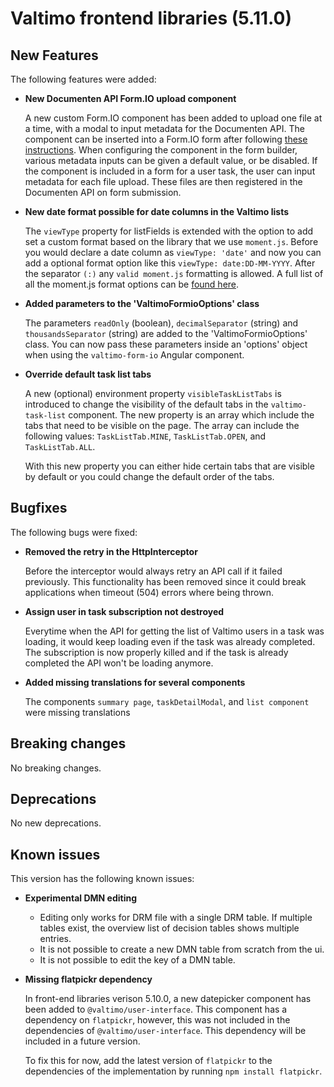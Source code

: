 # Valtimo frontend libraries (5.11.0)

## New Features

The following features were added:

*   **New Documenten API Form.IO upload component**

    A new custom Form.IO component has been added to upload one file at a time, with a modal to input metadata for the Documenten API. The component can be inserted into a Form.IO form after following [these instructions](../../../features/upload/upload-to-documenten-api-with-metadata.md). When configuring the component in the form builder, various metadata inputs can be given a default value, or be disabled. If the component is included in a form for a user task, the user can input metadata for each file upload. These files are then registered in the Documenten API on form submission.
*   **New date format possible for date columns in the Valtimo lists**

    The `viewType` property for listFields is extended with the option to add set a custom format based on the library that we use `moment.js`. Before you would declare a date column as `viewType: 'date'` and now you can add a optional format option like this `viewType: date:DD-MM-YYYY`. After the separator `(:)` any `valid moment.js` formatting is allowed. A full list of all the moment.js format options can be [found here](https://momentjscom.readthedocs.io/en/latest/moment/04-displaying/01-format/).
*   **Added parameters to the 'ValtimoFormioOptions' class**

    The parameters `readOnly` (boolean), `decimalSeparator` (string) and `thousandsSeparator` (string) are added to the 'ValtimoFormioOptions' class. You can now pass these parameters inside an 'options' object when using the `valtimo-form-io` Angular component.
*   **Override default task list tabs**

    A new (optional) environment property `visibleTaskListTabs` is introduced to change the visibility of the default tabs in the `valtimo-task-list` component. The new property is an array which include the tabs that need to be visible on the page. The array can include the following values: `TaskListTab.MINE`, `TaskListTab.OPEN`, and `TaskListTab.ALL`.

    With this new property you can either hide certain tabs that are visible by default or you could change the default order of the tabs.

## Bugfixes

The following bugs were fixed:

*   **Removed the retry in the HttpInterceptor**

    Before the interceptor would always retry an API call if it failed previously. This functionality has been removed since it could break applications when timeout (504) errors where being thrown.
*   **Assign user in task subscription not destroyed**

    Everytime when the API for getting the list of Valtimo users in a task was loading, it would keep loading even if the task was already completed. The subscription is now properly killed and if the task is already completed the API won't be loading anymore.
*   **Added missing translations for several components**

    The components `summary page`, `taskDetailModal`, and `list component` were missing translations

## Breaking changes

No breaking changes.

## Deprecations

No new deprecations.

## Known issues

This version has the following known issues:

* **Experimental DMN editing**
  * Editing only works for DRM file with a single DRM table. If multiple tables exist, the overview list of decision tables shows multiple entries.
  * It is not possible to create a new DMN table from scratch from the ui.
  * It is not possible to edit the key of a DMN table.
*   **Missing flatpickr dependency**

    In front-end libraries verison 5.10.0, a new datepicker component has been added to `@valtimo/user-interface`. This component has a dependency on `flatpickr`, however, this was not included in the dependencies of `@valtimo/user-interface`. This dependency will be included in a future version.

    To fix this for now, add the latest version of `flatpickr` to the dependencies of the implementation by running `npm install flatpickr`.
